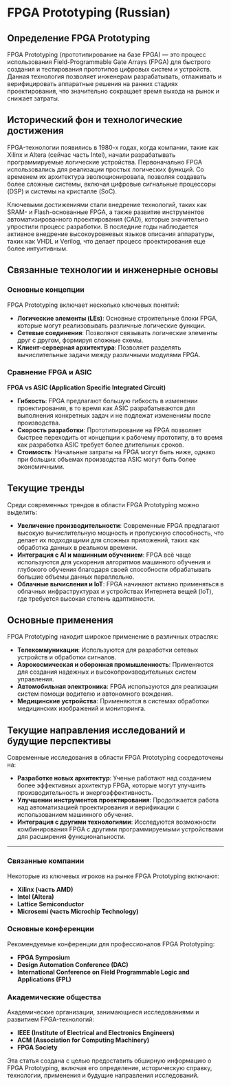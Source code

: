 # FPGA Prototyping (Russian)

## Определение FPGA Prototyping

FPGA Prototyping (прототипирование на базе FPGA) — это процесс использования Field-Programmable Gate Arrays (FPGA) для быстрого создания и тестирования прототипов цифровых систем и устройств. Данная технология позволяет инженерам разрабатывать, отлаживать и верифицировать аппаратные решения на ранних стадиях проектирования, что значительно сокращает время выхода на рынок и снижает затраты.

## Исторический фон и технологические достижения

FPGA-технологии появились в 1980-х годах, когда компании, такие как Xilinx и Altera (сейчас часть Intel), начали разрабатывать программируемые логические устройства. Первоначально FPGA использовались для реализации простых логических функций. Со временем их архитектура эволюционировала, позволяя создавать более сложные системы, включая цифровые сигнальные процессоры (DSP) и системы на кристалле (SoC).

Ключевыми достижениями стали внедрение технологий, таких как SRAM- и Flash-основанные FPGA, а также развитие инструментов автоматизированного проектирования (CAD), которые значительно упростили процесс разработки. В последние годы наблюдается активное внедрение высокоуровневых языков описания аппаратуры, таких как VHDL и Verilog, что делает процесс проектирования еще более интуитивным.

## Связанные технологии и инженерные основы

### Основные концепции

FPGA Prototyping включает несколько ключевых понятий:

- **Логические элементы (LEs)**: Основные строительные блоки FPGA, которые могут реализовывать различные логические функции.
- **Сетевые соединения**: Позволяют связывать логические элементы друг с другом, формируя сложные схемы.
- **Клиент-серверная архитектура**: Позволяет разделять вычислительные задачи между различными модулями FPGA.

### Сравнение FPGA и ASIC

**FPGA vs ASIC (Application Specific Integrated Circuit)**

- **Гибкость**: FPGA предлагают большую гибкость в изменении проектирования, в то время как ASIC разрабатываются для выполнения конкретных задач и не подлежат изменениям после производства.
- **Скорость разработки**: Прототипирование на FPGA позволяет быстрее переходить от концепции к рабочему прототипу, в то время как разработка ASIC требует более длительных сроков.
- **Стоимость**: Начальные затраты на FPGA могут быть ниже, однако при больших объемах производства ASIC могут быть более экономичными.

## Текущие тренды

Среди современных трендов в области FPGA Prototyping можно выделить:

- **Увеличение производительности**: Современные FPGA предлагают высокую вычислительную мощность и пропускную способность, что делает их подходящими для сложных приложений, таких как обработка данных в реальном времени.
- **Интеграция с AI и машинным обучением**: FPGA всё чаще используются для ускорения алгоритмов машинного обучения и глубокого обучения благодаря своей способности обрабатывать большие объемы данных параллельно.
- **Облачные вычисления и IoT**: FPGA начинают активно применяться в облачных инфраструктурах и устройствах Интернета вещей (IoT), где требуется высокая степень адаптивности.

## Основные применения

FPGA Prototyping находит широкое применение в различных отраслях:

- **Телекоммуникации**: Используются для разработки сетевых устройств и обработки сигналов.
- **Аэрокосмическая и оборонная промышленность**: Применяются для создания надежных и высокопроизводительных систем управления.
- **Автомобильная электроника**: FPGA используются для реализации систем помощи водителю и автономного вождения.
- **Медицинские устройства**: Применяются в системах обработки медицинских изображений и мониторинга.

## Текущие направления исследований и будущие перспективы

Современные исследования в области FPGA Prototyping сосредоточены на:

- **Разработке новых архитектур**: Ученые работают над созданием более эффективных архитектур FPGA, которые могут улучшить производительность и энергоэффективность.
- **Улучшении инструментов проектирования**: Продолжается работа над автоматизацией проектирования и верификации с использованием машинного обучения.
- **Интеграция с другими технологиями**: Исследуются возможности комбинирования FPGA с другими программируемыми устройствами для расширения функциональности.

---

### Связанные компании

Некоторые из ключевых игроков на рынке FPGA Prototyping включают:

- **Xilinx (часть AMD)**
- **Intel (Altera)**
- **Lattice Semiconductor**
- **Microsemi (часть Microchip Technology)**

### Основные конференции

Рекомендуемые конференции для профессионалов FPGA Prototyping:

- **FPGA Symposium**
- **Design Automation Conference (DAC)**
- **International Conference on Field Programmable Logic and Applications (FPL)**

### Академические общества

Академические организации, занимающиеся исследованиями и развитием FPGA-технологий:

- **IEEE (Institute of Electrical and Electronics Engineers)**
- **ACM (Association for Computing Machinery)**
- **FPGA Society** 

Эта статья создана с целью предоставить обширную информацию о FPGA Prototyping, включая его определение, историческую справку, технологии, применения и будущие направления исследований.